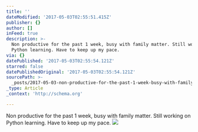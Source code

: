 ```yaml
---
title: ''
dateModified: '2017-05-03T02:55:51.415Z'
publisher: {}
author: []
inFeed: true
description: >-
  Non productive for the past 1 week, busy with family matter. Still working on
  Python learning. Have to keep up my pace.
via: {}
datePublished: '2017-05-03T02:55:54.121Z'
starred: false
datePublishedOriginal: '2017-05-03T02:55:54.121Z'
sourcePath: >-
  _posts/2017-05-03-non-productive-for-the-past-1-week-busy-with-family-matter.md
_type: Article
_context: 'http://schema.org'

---
```

Non productive for the past 1 week, busy with family matter. Still working on Python learning. Have to keep up my pace.
![](https://the-grid-user-content.s3-us-west-2.amazonaws.com/5382aa57-5b6f-45e3-bba8-80760f863238.jpg)